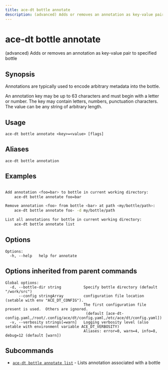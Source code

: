 ```yaml
---
title: ace-dt bottle annotate
description: (advanced) Adds or removes an annotation as key-value pair to specified bottle
---
```


<!--
This documentation is auto generated by a script.
Please do not edit this file directly.
-->

<!-- markdownlint-disable-next-line single-title -->
# ace-dt bottle annotate

(advanced) Adds or removes an annotation as key-value pair to specified bottle

## Synopsis

Annotations are typically used to encode arbitrary metadata into the bottle.

An annotation key may be up to 63 characters and must begin with a letter or number. The key may contain
letters, numbers, punctuation characters. The value can be any string of arbitrary length.


## Usage

```plaintext
ace-dt bottle annotate <key>=<value> [flags]
```

## Aliases

```plaintext
ace-dt bottle annotation
```

## Examples

```sh

Add annotation <foo=bar> to bottle in current working directory:
	ace-dt bottle annotate foo=bar

Remove annotation <foo> from bottle <bar> at path <my/bottle/path>:
	ace-dt bottle annotate foo- -d my/bottle/path

List all annotations for bottle in current working directory:
	ace-dt bottle annotate list

```

## Options

```plaintext
Options:
  -h, --help   help for annotate
```

## Options inherited from parent commands

```plaintext
Global options:
  -d, --bottle-dir string          Specify bottle directory (default "/work/src")
      --config stringArray         configuration file location (setable with env "ACE_DT_CONFIG").
                                   The first configuration file present is used.  Others are ignored.
                                    (default [ace-dt-config.yaml,/root/.config/ace/dt/config.yaml,/etc/ace/dt/config.yaml])
  -v, --verbosity strings[=warn]   Logging verbosity level (also setable with environment variable ACE_DT_VERBOSITY)
                                   Aliases: error=0, warn=4, info=8, debug=12 (default [warn])
```

## Subcommands

- [`ace-dt bottle annotate list`](list.md) - Lists annotation associated with a bottle
